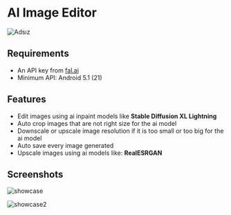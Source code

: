 # AI Image Editor

![Adsız](https://github.com/Serkali-sudo/AI_Image_Editor/assets/59535990/f43c9e3b-da74-4421-b825-bc941b82c218)

## Requirements
* An API key from [fal.ai](https://fal.ai/)
* Minimum API:  Android 5.1 (21)

## Features
* Edit images using ai inpaint models like **Stable Diffusion XL Lightning**
* Auto crop images that are not right size for the ai model
* Downscale or upscale image resolution if it is too small or too big for the ai model
* Auto save every image generated
* Upscale images using ai models like: **RealESRGAN**

## Screenshots
![showcase](https://github.com/Serkali-sudo/AI_Image_Editor/assets/59535990/bbf804a1-86e4-4d1e-9b56-6611df389bfd)

![showcase2](https://github.com/Serkali-sudo/AI_Image_Editor/assets/59535990/91679c25-d3da-4eec-b9b5-5be9b99b67b0)

